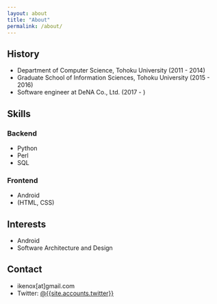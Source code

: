 ```yaml
---
layout: about
title: "About"
permalink: /about/
---
```

## History

- Department of Computer Science, Tohoku University (2011 - 2014)
- Graduate School of Information Sciences, Tohoku University (2015 - 2016)
- Software engineer at DeNA Co., Ltd. (2017 - )

## Skills

### Backend

- Python
- Perl
- SQL

### Frontend

- Android
- (HTML, CSS)

## Interests

- Android
- Software Architecture and Design

## Contact

- ikenox[at]gmail.com
- Twitter: [ @{{site.accounts.twitter}} ]( https://twitter.com/{{site.accounts.twitter}} )

